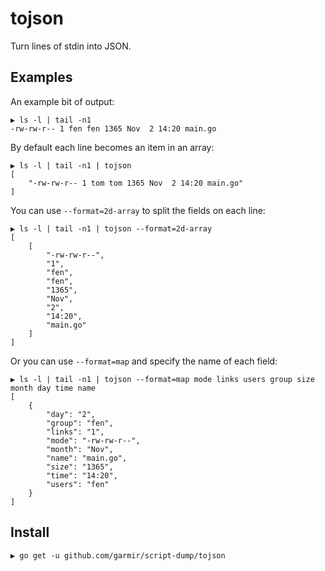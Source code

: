 # tojson

Turn lines of stdin into JSON.

## Examples

An example bit of output:

```
▶ ls -l | tail -n1
-rw-rw-r-- 1 fen fen 1365 Nov  2 14:20 main.go
```

By default each line becomes an item in an array:

```
▶ ls -l | tail -n1 | tojson
[
    "-rw-rw-r-- 1 tom tom 1365 Nov  2 14:20 main.go"
]
```

You can use `--format=2d-array` to split the fields on each line:

```
▶ ls -l | tail -n1 | tojson --format=2d-array
[
    [
        "-rw-rw-r--",
        "1",
        "fen",
        "fen",
        "1365",
        "Nov",
        "2",
        "14:20",
        "main.go"
    ]
]
```

Or you can use `--format=map` and specify the name of each field:

```
▶ ls -l | tail -n1 | tojson --format=map mode links users group size month day time name
[
    {
        "day": "2",
        "group": "fen",
        "links": "1",
        "mode": "-rw-rw-r--",
        "month": "Nov",
        "name": "main.go",
        "size": "1365",
        "time": "14:20",
        "users": "fen"
    }
]
```

## Install

```
▶ go get -u github.com/garmir/script-dump/tojson
```
